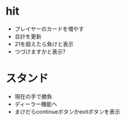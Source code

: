 # hit
* プレイヤーのカードを増やす
* 合計を更新
* 21を超えたら負けと表示
* つづけますかと表示?

# スタンド
* 現在の手で勝負
* ディーラー機能へ
* まけだらcontinueボタンかexitボタンを表示

